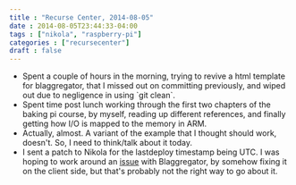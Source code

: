 ```yaml
---
title : "Recurse Center, 2014-08-05"
date : 2014-08-05T23:44:33-04:00
tags : ["nikola", "raspberry-pi"]
categories : ["recursecenter"]
draft : false
---
```


-   Spent a couple of hours in the morning, trying to revive a html template for
    blaggregator, that I missed out on committing previously, and wiped out due
    to negligence in using \`git clean\`.
-   Spent time post lunch working through the first two chapters of the baking pi
    course, by myself, reading up different references, and finally getting how
    I/O is mapped to the memory in ARM.
-   Actually, almost.  A variant of the example that I thought should work,
    doesn't.  So, I need to think/talk about it today.
-   I sent a patch to Nikola for the lastdeploy timestamp being UTC.  I was
    hoping to work around an [issue](https://github.com/sursh/blaggregator/issues/56) with Blaggregator, by somehow fixing it on the
    client side, but that's probably not the right way to go about it.
